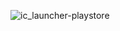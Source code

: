 ![ic_launcher-playstore](https://github.com/Zuanid-Sutlan/TradingSignalsApp/assets/141419378/ce2a3796-5888-4b23-a57d-aca50b5a9cbf)
